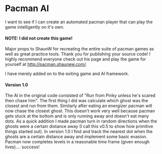 # Pacman AI

I want to see if I can create an automated pacman player that can play the game intelligently on it's own.


#### NOTE: I did not create this game!
Major props to ShaunW for recreating the entire suite of pacman games as well as great practice tools.  Thank you for publishing your source code!  I highly recommend everyone check out his page and play the game for yourself at http://pacman.shaunew.com/.  

I have merely added on to the exiting game and AI framework.


#### Version 1.0
The AI in the original code consisted of "Run from Pinky unless he's scared then chase him".  The first thing I did was calculate which ghost was the closest and run from them.  Similarly after eating an energizer pacman will now chase the closest ghost.  This doesn't work very well because pacman gets stuck at the bottom and is only running away and doesn't eat many dots.  As a quick addition I made pacman turn in random directions when the ghosts were a certain distance away (I call this v0.5 to show how primitive things started out).  In version 1.0 I find and track the nearest dot when the ghosts are a certain distance away and implement some basic evasion.  Pacman now completes levels in a reasonable time frame (given enough lives).... success!
